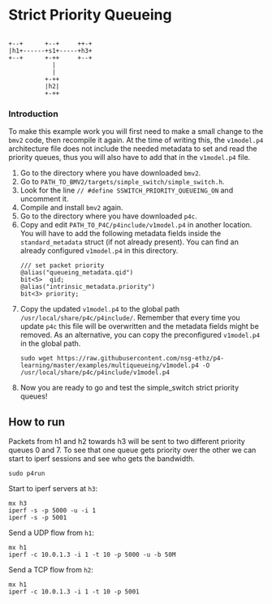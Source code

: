 # Strict Priority Queueing

```

+--+      +--+     ++-+
|h1+------+s1+-----+h3+
+--+      +-++     +--+
            |
            |
          +-++
          |h2|
          +-++

```


### Introduction

To make this example work you will first need to make a small change to the `bmv2` code,
then recompile it again. At the time  of writing this, the `v1model.p4` architecture
file does not include the needed metadata to set and read the priority queues,
thus you will also have to add that in the `v1model.p4` file.

1. Go to the directory where you have downloaded `bmv2`. 
2. Go to `PATH_TO_BMV2/targets/simple_switch/simple_switch.h`.
3. Look for the line `// #define SSWITCH_PRIORITY_QUEUEING_ON` and uncomment it.
4. Compile and install `bmv2` again.
5. Go to the directory where you have downloaded `p4c`.
6. Copy and edit `PATH_TO_P4C/p4include/v1model.p4` in another location. You will have to add the following metadata fields inside the `standard_metadata` struct (if not already present). You can find an already configured `v1model.p4` in this directory.
    ``` 
    /// set packet priority
    @alias("queueing_metadata.qid")
    bit<5>  qid;
    @alias("intrinsic_metadata.priority")
    bit<3> priority;
    ```
7. Copy the updated `v1model.p4` to the global path `/usr/local/share/p4c/p4include/`. Remember that every time you update `p4c` this file will be overwritten and the metadata fields might be removed. As an alternative, you can copy the preconfigured `v1model.p4` in the global path.
    ```
    sudo wget https://raw.githubusercontent.com/nsg-ethz/p4-learning/master/examples/multiqueueing/v1model.p4 -O /usr/local/share/p4c/p4include/v1model.p4
    ```
8. Now you are ready to go and test the simple_switch strict priority queues!


## How to run

Packets from h1 and h2 towards h3 will be sent to two different priority queues 0 and 7.  To
see that one queue gets priority over the other we can start to iperf sessions and see who gets
the bandwidth.

```
sudo p4run
```

Start to iperf servers at `h3`:
```
mx h3
iperf -s -p 5000 -u -i 1
iperf -s -p 5001
```

Send a UDP flow from `h1`:
```
mx h1
iperf -c 10.0.1.3 -i 1 -t 10 -p 5000 -u -b 50M
```

Send a TCP flow from `h2`:
```
mx h1
iperf -c 10.0.1.3 -i 1 -t 10 -p 5001
```

